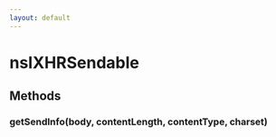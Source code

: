 ```yaml
---
layout: default
---
```


# nsIXHRSendable #

## Methods ##

### getSendInfo(body, contentLength, contentType, charset) ###
